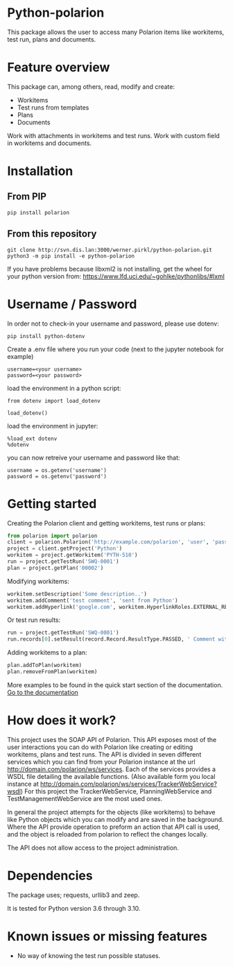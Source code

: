 # Python-polarion

This package allows the user to access many Polarion items like workitems, test run, plans and documents.


# Feature overview

This package can, among others, read, modify and create:
- Workitems
- Test runs from templates
- Plans
- Documents

Work with attachments in workitems and test runs. 
Work with custom field in workitems and documents.

# Installation

## From PIP

```
pip install polarion
```

## From this repository

```
git clone http://svn.dis.lan:3000/werner.pirkl/python-polarion.git
python3 -m pip install -e python-polarion
```

If you have problems because libxml2 is not installing, get the wheel for your
python version from: https://www.lfd.uci.edu/~gohlke/pythonlibs/#lxml

# Username / Password

In order not to check-in your username and password, please use dotenv:

```
pip install python-dotenv
```

Create a .env file where you run your code (next to the jupyter notebook for example)

```
username=<your username>
password=<your password>
```

load the environment in a python script:

```
from dotenv import load_dotenv

load_dotenv()
```

load the environment in jupyter:

```
%load_ext dotenv
%dotenv
```

you can now retreive your username and password like that:

```
username = os.getenv('username')
password = os.getenv('password')
```

# Getting started

Creating the Polarion client and getting workitems, test runs or plans:

```python
from polarion import polarion
client = polarion.Polarion('http://example.com/polarion', 'user', 'password')
project = client.getProject('Python')
workitem = project.getWorkitem('PYTH-510')
run = project.getTestRun('SWQ-0001')
plan = project.getPlan('00002')
```

Modifying workitems:

```python
workitem.setDescription('Some description..')
workitem.addComment('test comment', 'sent from Python')
workitem.addHyperlink('google.com', workitem.HyperlinkRoles.EXTERNAL_REF)
```

Or test run results:
```python
run = project.getTestRun('SWQ-0001')
run.records[0].setResult(record.Record.ResultType.PASSED, ' Comment with test result')
```

Adding workitems to a plan:
```python
plan.addToPlan(workitem)
plan.removeFromPlan(workitem)
```


More examples to be found in the quick start section of the documentation.
[Go to the documentation](https://python-polarion.readthedocs.io/)

# How does it work?

This project uses the SOAP API of Polarion. This API exposes most of the user interactions you can do with Polarion like creating or editing workitems, plans and test runs.
The API is divided in seven different services which you can find from your Polarion instance at the url http://domain.com/polarion/ws/services.
Each of the services provides a WSDL file detailing the available functions. (Also available form you local instance at http://domain.com/polarion/ws/services/TrackerWebService?wsdl)
For this project the TrackerWebService, PlanningWebService and TestManagementWebService are the most used ones.

In general the project attempts for the objects (like workitems) to behave like Python objects which you can modify and are saved in the background. 
Where the API provide operation to preform an action that API call is used, and the object is reloaded from polarion to reflect the changes locally.

The API does not allow access to the project administration.

# Dependencies 

The package uses; requests, urllib3 and zeep.

It is tested for Python version 3.6 through 3.10.

# Known issues or missing features
- No way of knowing the test run possible statuses.

